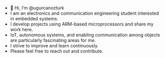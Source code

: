 - 👋 Hi, I’m @ugurcanozturk
-  I am an electronics and communication engineering student interested in embedded systems. 
- I develop projects using ARM-based microprocessors and share my work here. 
- IoT, autonomous systems, and enabling communication among objects are particularly fascinating areas for me. 
- I strive to improve and learn continuously. 
- Please feel free to reach out and contribute.





 


<!---
ugurcanozturk/ugurcanozturk is a ✨ special ✨ repository because its `README.md` (this file) appears on your GitHub profile.
You can click the Preview link to take a look at your changes.
--->
